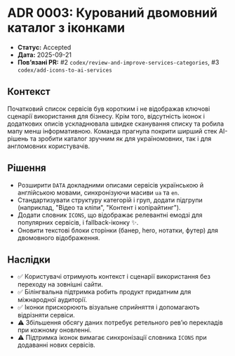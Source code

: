 # ADR 0003: Курований двомовний каталог з іконками

- **Статус:** Accepted
- **Дата:** 2025-09-21
- **Повʼязані PR:** #2 `codex/review-and-improve-services-categories`, #3 `codex/add-icons-to-ai-services`

## Контекст
Початковий список сервісів був коротким і не відображав ключові сценарії використання для бізнесу. Крім того, відсутність іконок і додаткових описів ускладнювала швидке сканування списку та робила мапу менш інформативною. Команда прагнула покрити ширший стек AI-рішень та зробити каталог зручним як для україномовних, так і для англомовних користувачів.

## Рішення
- Розширити `DATA` докладними описами сервісів українською й англійською мовами, синхронізуючи масиви `ua` та `en`.
- Стандартизувати структуру категорій і груп, додати підгрупи (наприклад, "Відео та кліпи", "Контент і копірайтинг").
- Додати словник `ICONS`, що відображає релевантні емодзі для популярних сервісів, і fallback-іконку ✨.
- Оновити текстові блоки сторінки (банер, hero, нотатки, футер) для двомовного відображення.

## Наслідки
- ✅ Користувачі отримують контекст і сценарії використання без переходу на зовнішні сайти.
- ✅ Білінгвальна підтримка робить продукт придатним для міжнародної аудиторії.
- ✅ Іконки прискорюють візуальне сприйняття і допомагають відрізняти сервіси.
- ⚠️ Збільшення обсягу даних потребує ретельного ревʼю перекладів при кожному оновленні.
- ⚠️ Підтримка іконок вимагає синхронізації словника `ICONS` при додаванні нових сервісів.
